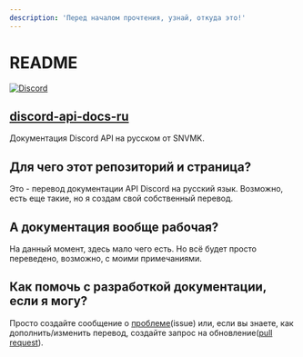 ```yaml
---
description: 'Перед началом прочтения, узнай, откуда это!'
---
```


# README

[![Discord](https://img.shields.io/discord/802069214994890774?label=%D0%B4%D0%B8%D1%81%D0%BA%D0%BE%D1%80%D0%B4)](https://discord.gg/bvU7aQxpWN)

## [discord-api-docs-ru](https://github.com/SNvMK/discord-api-docs-ru)

Документация Discord API на русском от SNVMK.

## Для чего этот репозиторий и страница?

Это - перевод документации API Discord на русский язык. Возможно, есть еще такие, но я создам свой собственный перевод.

## А документация вообще рабочая?

На данный момент, здесь мало чего есть. Но всё будет просто переведено, возможно, с моими примечаниями.

## Как помочь с разработкой документации, если я могу?

Просто создайте сообщение о [проблеме](https://github.com/SNvMK/discord-api-docs-ru/issues)\(issue\) или, если вы знаете, как дополнить/изменить перевод, создайте запрос на обновление\([pull request](https://github.com/SNvMK/discord-api-docs-ru/pulls)\).

